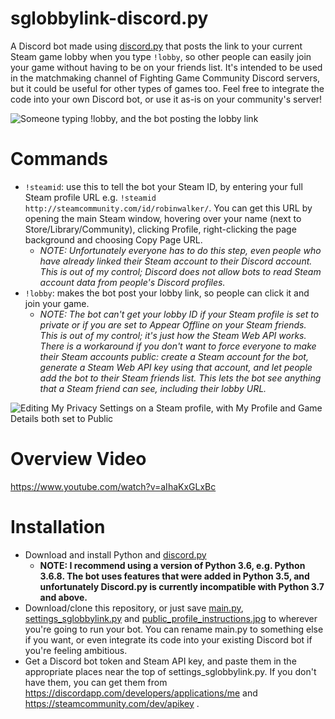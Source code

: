 # sglobbylink-discord.py
A Discord bot made using [discord.py](https://github.com/Rapptz/discord.py) that posts the link to your current Steam game lobby when you type `!lobby`, so other people can easily join your game without having to be on your friends list. It's intended to be used in the matchmaking channel of Fighting Game Community Discord servers, but it could be useful for other types of games too. Feel free to integrate the code into your own Discord bot, or use it as-is on your community's server!

![Someone typing !lobby, and the bot posting the lobby link](https://github.com/itsmrpeck/sglobbylink-discord.py/blob/master/example_lobby_link.png "Example Usage")

# Commands

- `!steamid`: use this to tell the bot your Steam ID, by entering your full Steam profile URL e.g. `!steamid http://steamcommunity.com/id/robinwalker/`. You can get this URL by opening the main Steam window, hovering over your name (next to Store/Library/Community), clicking Profile, right-clicking the page background and choosing Copy Page URL.
  - *NOTE: Unfortunately everyone has to do this step, even people who have already linked their Steam account to their Discord account. This is out of my control; Discord does not allow bots to read Steam account data from people's Discord profiles.*
- `!lobby`: makes the bot post your lobby link, so people can click it and join your game.
  - *NOTE: The bot can't get your lobby ID if your Steam profile is set to private or if you are set to Appear Offline on your Steam friends. This is out of my control; it's just how the Steam Web API works. There is a workaround if you don't want to force everyone to make their Steam accounts public: create a Steam account for the bot, generate a Steam Web API key using that account, and let people add the bot to their Steam friends list. This lets the bot see anything that a Steam friend can see, including their lobby URL.*

![Editing My Privacy Settings on a Steam profile, with My Profile and Game Details both set to Public](https://github.com/itsmrpeck/sglobbylink-discord.py/blob/master/public_profile.png "Public Profile")

# Overview Video

https://www.youtube.com/watch?v=aIhaKxGLxBc

# Installation

- Download and install Python and [discord.py](https://github.com/Rapptz/discord.py)
  - **NOTE: I recommend using a version of Python 3.6, e.g. Python 3.6.8. The bot uses features that were added in Python 3.5, and unfortunately Discord.py is currently incompatible with Python 3.7 and above.**
- Download/clone this repository, or just save [main.py](https://github.com/itsmrpeck/sglobbylink-discord.py/blob/master/main.py), [settings_sglobbylink.py](https://github.com/itsmrpeck/sglobbylink-discord.py/blob/master/settings_sglobbylink.py) and [public_profile_instructions.jpg](https://github.com/itsmrpeck/sglobbylink-discord.py/blob/master/public_profile_instructions.jpg) to wherever you're going to run your bot. You can rename main.py to something else if you want, or even integrate its code into your existing Discord bot if you're feeling ambitious.
- Get a Discord bot token and Steam API key, and paste them in the appropriate places near the top of settings_sglobbylink.py. If you don't have them, you can get them from https://discordapp.com/developers/applications/me and https://steamcommunity.com/dev/apikey .
